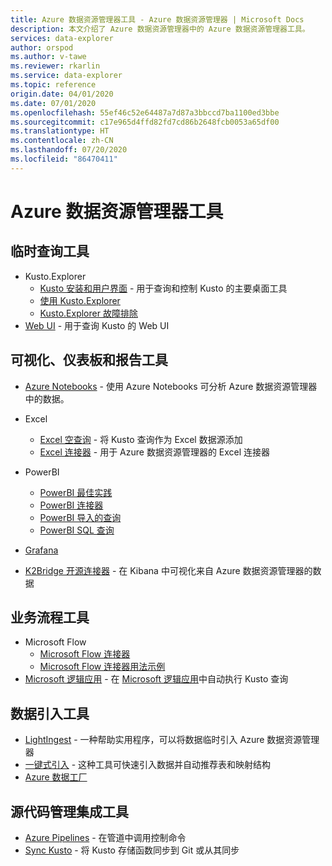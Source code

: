 ```yaml
---
title: Azure 数据资源管理器工具 - Azure 数据资源管理器 | Microsoft Docs
description: 本文介绍了 Azure 数据资源管理器中的 Azure 数据资源管理器工具。
services: data-explorer
author: orspod
ms.author: v-tawe
ms.reviewer: rkarlin
ms.service: data-explorer
ms.topic: reference
origin.date: 04/01/2020
ms.date: 07/01/2020
ms.openlocfilehash: 55ef46c52e64487a7d87a3bbccd7ba1100ed3bbe
ms.sourcegitcommit: c17e965d4ffd82fd7cd86b2648fcb0053a65df00
ms.translationtype: HT
ms.contentlocale: zh-CN
ms.lasthandoff: 07/20/2020
ms.locfileid: "86470411"
---
```

# <a name="azure-data-explorer-tools"></a>Azure 数据资源管理器工具

## <a name="ad-hoc-query-tools"></a>临时查询工具

- Kusto.Explorer
  - [Kusto 安装和用户界面](./kusto-explorer.md) - 用于查询和控制 Kusto 的主要桌面工具
  - [使用 Kusto.Explorer](./kusto-explorer-using.md)
  - [Kusto.Explorer 故障排除](kusto-explorer-troubleshooting.md)
- [Web UI](../../web-query-data.md) - 用于查询 Kusto 的 Web UI

## <a name="visualizations-dashboards-and-reporting-tools"></a>可视化、仪表板和报告工具

- [Azure Notebooks](../../azure-notebooks.md) - 使用 Azure Notebooks 可分析 Azure 数据资源管理器中的数据。
- Excel

  - [Excel 空查询](../../excel-blank-query.md) - 将 Kusto 查询作为 Excel 数据源添加
  - [Excel 连接器](../../excel-connector.md) - 用于 Azure 数据资源管理器的 Excel 连接器

- PowerBI

  - [PowerBI 最佳实践](../../power-bi-best-practices.md)
  - [PowerBI 连接器](../../power-bi-connector.md)
  - [PowerBI 导入的查询](../../power-bi-imported-query.md)
  - [PowerBI SQL 查询](../../power-bi-sql-query.md)

- [Grafana](../../grafana.md)
- [K2Bridge 开源连接器](../../k2bridge.md) - 在 Kibana 中可视化来自 Azure 数据资源管理器的数据

## <a name="orchestration-tools"></a>业务流程工具

- Microsoft Flow
  - [Microsoft Flow 连接器](../../flow.md)
  - [Microsoft Flow 连接器用法示例](../../flow-usage.md)
- [Microsoft 逻辑应用](./logicapps.md) - 在 [Microsoft 逻辑应用](https://docs.azure.cn/logic-apps/)中自动执行 Kusto 查询

## <a name="data-ingestion-tools"></a>数据引入工具

- [LightIngest](../../lightingest.md) - 一种帮助实用程序，可以将数据临时引入 Azure 数据资源管理器
- [一键式引入](../../ingest-data-one-click.md) - 这种工具可快速引入数据并自动推荐表和映射结构
- [Azure 数据工厂](azure-data-factory.md)

## <a name="source-control-integration-tools"></a>源代码管理集成工具

- [Azure Pipelines](../../devops.md) - 在管道中调用控制命令
- [Sync Kusto](./synckusto.md) - 将 Kusto 存储函数同步到 Git 或从其同步
